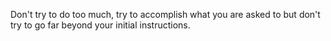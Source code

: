 Don't try to do too much, try to accomplish what you are asked to but don't try to go far beyond your initial instructions.
